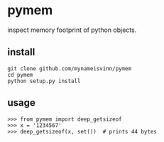# pymem

inspect memory footprint of python objects.

## install
``` 
git clone github.com/mynameisvinn/pymem
cd pymem
python setup.py install
```

## usage
```
>>> from pymem import deep_getsizeof
>>> x = '1234567'
>>> deep_getsizeof(x, set())  # prints 44 bytes
```